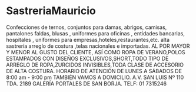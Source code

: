 # SastreriaMauricio
Confecciones de ternos, conjuntos para damas, abrigos, camisas, pantalones faldas, blusas , uniformes para oficinas , entidades bancarias, hospitales , uniformes para empresas,hoteles,restaurantes,etc. alta sastrería arreglo de costura ,telas nacionales e importadas. AL POR MAYOR Y MENOR AL GUSTO DEL CLIENTE, ASÍ COMO ROPA DE VERANO,POLOS ESTAMPADOS CON DISEÑOS EXCLUSIVOS,SHORT,TODO TIPO DE ARREGLO DE ROPA,ZURCIDOS INVISIBLES,TODA CLASE DE ACCESORIO DE ALTA COSTURA. HORARIO DE ATENCIÓN DE LUNES A SÁBADOS DE 8:00 am - 9:00 pm  TAMBIÉN VAMOS A DOMICILIO. A.V. SAN LUIS Nº 110 TDA. 2189 GALERÍA PORTALES DE SAN BORJA. TELF: 01 7315246
